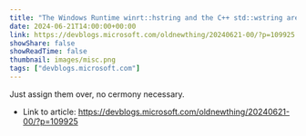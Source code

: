 ```yaml
---
title: "The Windows Runtime winrt::hstring and the C++ std::wstring are inter-assignable"
date: 2024-06-21T14:00:00+00:00
link: https://devblogs.microsoft.com/oldnewthing/20240621-00/?p=109925
showShare: false
showReadTime: false
thumbnail: images/misc.png
tags: ["devblogs.microsoft.com"]
---
```

Just assign them over, no cermony necessary.

- Link to article: https://devblogs.microsoft.com/oldnewthing/20240621-00/?p=109925